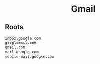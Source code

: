 


<h1 align="center">Gmail</h1>  


## Roots


```html
inbox.google.com
googlemail.com
gmail.com
mail.google.com
mobile-mail.google.com
```  

<br>
